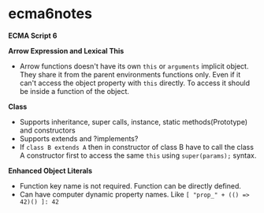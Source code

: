 # ecma6notes

**ECMA Script 6** 

**Arrow Expression and Lexical This**

 -  Arrow functions doesn't have its own `this` or `arguments` implicit object. They share it from the parent environments functions only.  Even if it can't access the object property with `this` directly. To access it should be inside a function of the object. 

**Class** 

 - Supports inheritance, super calls, instance, static methods(Prototype) and constructors
 - Supports extends and ?implements?
 - If `class B extends A` then in constructor of class B have to call the class A constructor first to access the same `this` using `super(params);` syntax.
 
**Enhanced Object Literals**
 
 - Function key name is not required. Function can be directly defined.
 - Can have computer dynamic property names. Like `[ "prop_" + (() => 42)() ]: 42`

